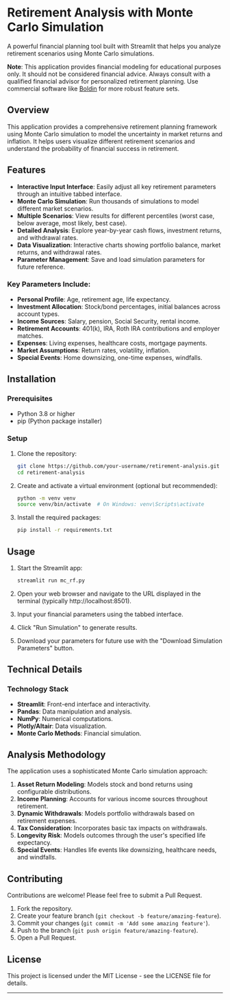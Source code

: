
# Retirement Analysis with Monte Carlo Simulation

A powerful financial planning tool built with Streamlit that helps you analyze retirement scenarios using Monte Carlo simulations.

**Note**: This application provides financial modeling for educational purposes only. It should not be considered financial advice. Always consult with a qualified financial advisor for personalized retirement planning. Use commercial software like [Boldin](http://boldin.com) for more robust feature sets. 

## Overview

This application provides a comprehensive retirement planning framework using Monte Carlo simulation to model the uncertainty in market returns and inflation. It helps users visualize different retirement scenarios and understand the probability of financial success in retirement.

## Features

- **Interactive Input Interface**: Easily adjust all key retirement parameters through an intuitive tabbed interface.
- **Monte Carlo Simulation**: Run thousands of simulations to model different market scenarios.
- **Multiple Scenarios**: View results for different percentiles (worst case, below average, most likely, best case).
- **Detailed Analysis**: Explore year-by-year cash flows, investment returns, and withdrawal rates.
- **Data Visualization**: Interactive charts showing portfolio balance, market returns, and withdrawal rates.
- **Parameter Management**: Save and load simulation parameters for future reference.

### Key Parameters Include:

- **Personal Profile**: Age, retirement age, life expectancy.
- **Investment Allocation**: Stock/bond percentages, initial balances across account types.
- **Income Sources**: Salary, pension, Social Security, rental income.
- **Retirement Accounts**: 401(k), IRA, Roth IRA contributions and employer matches.
- **Expenses**: Living expenses, healthcare costs, mortgage payments.
- **Market Assumptions**: Return rates, volatility, inflation.
- **Special Events**: Home downsizing, one-time expenses, windfalls.

## Installation

### Prerequisites

- Python 3.8 or higher
- pip (Python package installer)

### Setup

1. Clone the repository:
   ```bash
   git clone https://github.com/your-username/retirement-analysis.git
   cd retirement-analysis
   ```

2. Create and activate a virtual environment (optional but recommended):
   ```bash
   python -m venv venv
   source venv/bin/activate  # On Windows: venv\Scripts\activate
   ```

3. Install the required packages:
   ```bash
   pip install -r requirements.txt
   ```

## Usage

1. Start the Streamlit app:
   ```bash
   streamlit run mc_rf.py
   ```

2. Open your web browser and navigate to the URL displayed in the terminal (typically http://localhost:8501).

3. Input your financial parameters using the tabbed interface.

4. Click "Run Simulation" to generate results.

5. Download your parameters for future use with the "Download Simulation Parameters" button.

## Technical Details

### Technology Stack

- **Streamlit**: Front-end interface and interactivity.
- **Pandas**: Data manipulation and analysis.
- **NumPy**: Numerical computations.
- **Plotly/Altair**: Data visualization.
- **Monte Carlo Methods**: Financial simulation.

## Analysis Methodology

The application uses a sophisticated Monte Carlo simulation approach:

1. **Asset Return Modeling**: Models stock and bond returns using configurable distributions.
2. **Income Planning**: Accounts for various income sources throughout retirement.
3. **Dynamic Withdrawals**: Models portfolio withdrawals based on retirement expenses.
4. **Tax Consideration**: Incorporates basic tax impacts on withdrawals.
5. **Longevity Risk**: Models outcomes through the user's specified life expectancy.
6. **Special Events**: Handles life events like downsizing, healthcare needs, and windfalls.

## Contributing

Contributions are welcome! Please feel free to submit a Pull Request.

1. Fork the repository.
2. Create your feature branch (`git checkout -b feature/amazing-feature`).
3. Commit your changes (`git commit -m 'Add some amazing feature'`).
4. Push to the branch (`git push origin feature/amazing-feature`).
5. Open a Pull Request.

## License

This project is licensed under the MIT License - see the LICENSE file for details.

---


```
